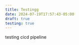 ```yaml
---
title: Testingg
date: 2024-07-19T17:57:43-05:00
draft: true
testing: true
---
```

testing cicd pipeline
